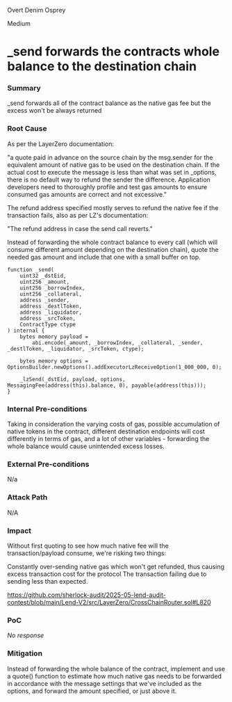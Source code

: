 Overt Denim Osprey

Medium

# _send forwards the contracts whole balance to the destination chain

### Summary

_send forwards all of the contract balance as the native gas fee but the excess won't be always returned 

### Root Cause

As per the LayerZero documentation: 

"a quote paid in advance on the source chain by the msg.sender for the equivalent amount of native gas to be used on the destination chain. If the actual cost to execute the message is less than what was set in _options, there is no default way to refund the sender the difference. Application developers need to thoroughly profile and test gas amounts to ensure consumed gas amounts are correct and not excessive."

The refund address specified mostly serves to refund the native fee if the transaction fails, also as per LZ's documentation:

"The refund address in case the send call reverts."

Instead of forwarding the whole contract balance to every call (which will consume different amount depending on the destination chain), quote the needed gas amount and include that one with a small buffer on top.

    function _send(
        uint32 _dstEid,
        uint256 _amount,
        uint256 _borrowIndex,
        uint256 _collateral,
        address _sender,
        address _destlToken,
        address _liquidator,
        address _srcToken,
        ContractType ctype
    ) internal {
        bytes memory payload =
            abi.encode(_amount, _borrowIndex, _collateral, _sender, _destlToken, _liquidator, _srcToken, ctype);

        bytes memory options = OptionsBuilder.newOptions().addExecutorLzReceiveOption(1_000_000, 0);

        _lzSend(_dstEid, payload, options, MessagingFee(address(this).balance, 0), payable(address(this)));
    }

### Internal Pre-conditions

Taking in consideration the varying costs of gas, possible accumulation of native tokens in the contract, different destination endpoints will cost differently in terms of gas, and a lot of other variables - forwarding the whole balance would cause unintended excess losses.

### External Pre-conditions

N/a

### Attack Path

N/A

### Impact

Without first quoting to see how much native fee will the transaction/payload consume, we're risking two things:

Constantly over-sending native gas which won't get refunded, thus causing excess transaction cost for the protocol
The transaction failing due to sending less than expected.

https://github.com/sherlock-audit/2025-05-lend-audit-contest/blob/main/Lend-V2/src/LayerZero/CrossChainRouter.sol#L820

### PoC

_No response_

### Mitigation

Instead of forwarding the whole balance of the contract, implement and use a quote() function to estimate how much native gas needs to be forwarded in accordance with the message settings that we've included as the options, and forward the amount specified, or just above it.